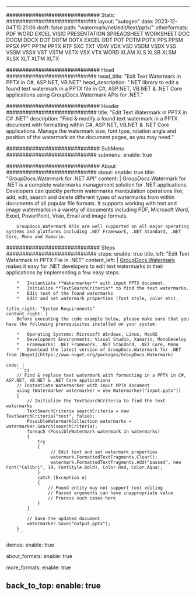
---
############################# Static ############################
layout: "autogen"
date: 2023-12-04T15:21:06
draft: false
path: "watermark/net/edit/text/pptx/"
otherformats: PDF WORD EXCEL VISIO PRESENTATION SPREADSHEET WORKSHEET DOC DOCM DOCX DOT DOTM DOTX EXCEL ODT POT POTM POTX PPS PPSM PPSX PPT PPTM PPTX RTF SXC TXT VDW VDX VSD VSDM VSDX VSS VSSM VSSX VST VSTM VSTX VSX VTX WORD XLAM XLS XLSB XLSM XLSX XLT XLTM XLTX

############################# Head ############################
head_title: "Edit Text Watermark in PPTX in C#, ASP.NET, VB.NET"
head_description: ".NET library to edit a found text watermark in a PPTX file in C#, ASP.NET, VB.NET & .NET Core applications using GroupDocs.Watermark APIs for .NET."

############################# Header ############################
title: "Edit Text Watermark in PPTX in C# .NET"
description: "Find & modify a found text watermark in a PPTX document with formatting within C#, ASP.NET, VB.NET & .NET Core applications. Manage the watermark size, font type, rotation angle and position of the watermark on the document pages, as you may need."

############################# SubMenu ############################
submenu:
    enable: true

############################# About ############################
about:
    enable: true
    title: "GroupDocs.Watermark for .NET API"
    content: |
        GroupDocs.Watermark for .NET is a complete watermarks management solution for .NET applications. Developers can quickly perform watermarks manipulation operations like; add, edit, search and delete different types of watermarks from within documents of all popular file formats. It supports working with text and image watermarks in a variety of documents including PDF, Microsoft Word, Excel, PowerPoint, Visio, Email and image formats.
        
        GroupDocs.Watermark APIs are well supported on all major operating systems and platforms including .NET Framework, .NET Standard, .NET Core, Mono and Xamarin.

############################# Steps ############################
steps:
    enable: true
    title_left: "Edit Text Watermark in PPTX File in .NET"
    content_left: |
        [GroupDocs.Watermark](https://products.groupdocs.com/watermark/net/) makes it easy for .NET developers to edit text watermarks in their applications by implementing a few easy steps.

        *   Instantiate **Watermarker** with input PPTX document.
        *   Initialize **TextSearchCriteria** to find the text watermarks.
        *   Edit text of the found watermarks
        *   Edit and set watermark properties (font style, color etc).
        
    title_right: "System Requirements"
    content_right: |
        Before executing the code example below, please make sure that you have the following prerequisites installed on your system.

        *   Operating Systems: Microsoft Windows, Linux, MacOS
        *   Development Environments: Visual Studio, Xamarin, MonoDevelop
        *   Frameworks: .NET Framework, .NET Standard, .NET Core, Mono
        *   Download the latest version of GroupDocs.Watermark for .NET from [Nuget](https://www.nuget.org/packages/GroupDocs.Watermark)
        
    code: |
        ```cs
        // Find & replace text watermark with formatting in a PPTX in C#, ASP.NET, VB.NET & .NET Core applications
        // Instantiate Watermarker with input PPTX document
        using (Watermarker watermarker = new Watermarker("input.pptx"))
        {
            // Initialize the TextSearchCriteria to find the text watermarks
            TextSearchCriteria searchCriteria = new TextSearchCriteria("test", false);
            PossibleWatermarkCollection watermarks = watermarker.Search(searchCriteria);
            foreach (PossibleWatermark watermark in watermarks)
            {
                try
                {
                     // Edit text and set watermark properties
                     watermark.FormattedTextFragments.Clear();
                     watermark.FormattedTextFragments.Add("passed", new Font("Calibri", 19, FontStyle.Bold), Color.Red, Color.Aqua);
                }
                catch (Exception e)
                {
                    // Found entity may not support text editing
                    // Passed arguments can have inappropriate value
                    // Process such cases here
                }
            }
            
            // Save the updated document
            watermarker.Save("output.pptx");
        }
        ```        

demos:
    enable: true
        

about_formats:
    enable: true


more_formats:
    enable: true


back_to_top:
    enable: true
---